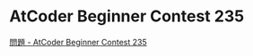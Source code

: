 AtCoder Beginner Contest 235
===

[問題 - AtCoder Beginner Contest 235](https://atcoder.jp/contests/abc235/tasks)
